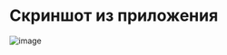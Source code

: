 # Скриншот из приложения
![image](https://github.com/Dmitry-1994/Docker_1/assets/115424121/68ab0596-b812-4ec8-a1e5-128e1d7cc0ca)
